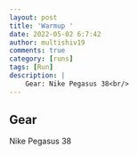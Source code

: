 ```yaml
---
layout: post
title: 'Warmup '
date: 2022-05-02 6:7:42
author: multishiv19
comments: true
category: [runs]
tags: [Run]
description: |
    Gear: Nike Pegasus 38<br/>
---
```


## Gear
Nike Pegasus 38



<div width='100%' class='strava-embed-placeholder' data-embed-type='activity' data-embed-id='7072515606'></div>
<script src='https://strava-embeds.com/embed.js'></script>
